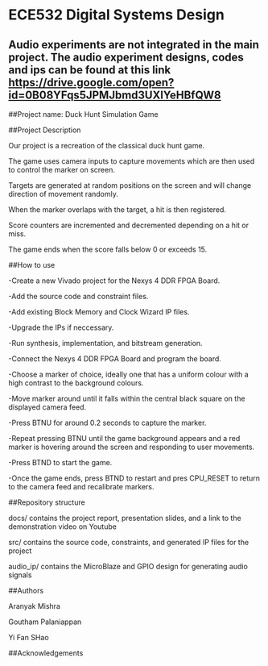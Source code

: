 # ECE532 Digital Systems Design

## Audio experiments are not integrated in the main project. The audio experiment designs, codes and ips can be found at this link https://drive.google.com/open?id=0B08YFqs5JPMJbmd3UXlYeHBfQW8


##Project name: Duck Hunt Simulation Game


##Project Description

Our project is a recreation of the classical duck hunt game.

The game uses camera inputs to capture movements which are then used to control the marker on screen.

Targets are generated at random positions on the screen and will change direction of movement randomly.

When the marker overlaps with the target, a hit is then registered.

Score counters are incremented and decremented depending on a hit or miss.

The game ends when the score falls below 0 or exceeds 15.


##How to use

-Create a new Vivado project for the Nexys 4 DDR FPGA Board.

-Add the source code and constraint files.

-Add existing Block Memory and Clock Wizard IP files.

-Upgrade the IPs if neccessary.

-Run synthesis, implementation, and bitstream generation.

-Connect the Nexys 4 DDR FPGA Board and program the board.

-Choose a marker of choice, ideally one that has a uniform colour with a high contrast to the background colours.

-Move marker around until it falls within the central black square on the displayed camera feed.

-Press BTNU for around 0.2 seconds to capture the marker.

-Repeat pressing BTNU until the game background appears and a red marker is hovering around the screen and responding to user movements.

-Press BTND to start the game.

-Once the game ends, press BTND to restart and pres CPU_RESET to return to the camera feed and recalibrate markers.


##Repository structure

docs/ contains the project report, presentation slides, and a link to the demonstration video on Youtube

src/ contains the source code, constraints, and generated IP files for the project

audio_ip/ contains the MicroBlaze and GPIO design for generating audio signals


##Authors

Aranyak Mishra

Goutham Palaniappan

Yi Fan SHao


##Acknowledgements







